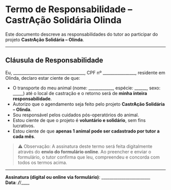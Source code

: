 # Termo de Responsabilidade – CastrAção Solidária Olinda

Este documento descreve as responsabilidades do tutor ao participar do projeto **CastrAção Solidária – Olinda**.

---

## Cláusula de Responsabilidade

Eu, ___________________________________, CPF nº ________________, residente em Olinda, declaro estar ciente de que:

- O transporte do meu animal (nome: ____________, espécie: ______, sexo: _____) até o local de castração e o retorno será de **minha inteira responsabilidade**.
- Autorizo que o agendamento seja feito pelo projeto **CastrAção Solidária – Olinda**.
- Sou responsável pelos cuidados pós-operatórios do animal.
- Estou ciente de que o projeto é **voluntário e solidário**, sem fins lucrativos.
- Estou ciente de que **apenas 1 animal pode ser cadastrado por tutor a cada mês**.

> ⚠️ Observação: A assinatura deste termo será feita digitalmente através do **envio do formulário online**. Ao preencher e enviar o formulário, o tutor confirma que leu, compreendeu e concorda com todos os termos acima.

---

**Assinatura (digital ou online via formulário)**: ________________________  
**Data**: ___/___/____
